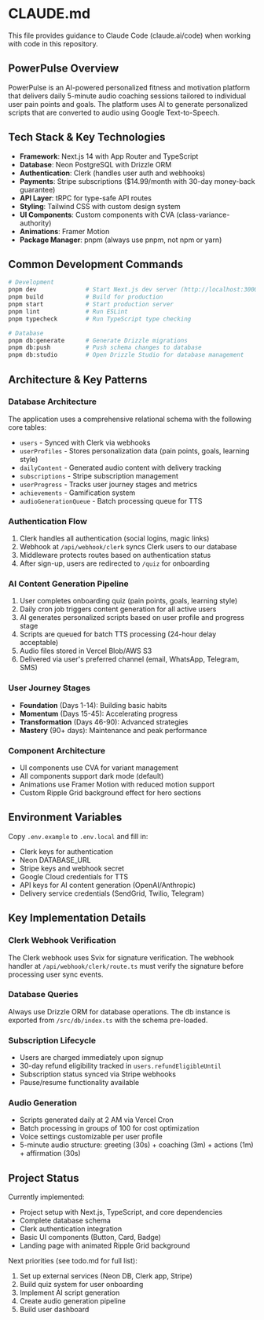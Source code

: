 # CLAUDE.md

This file provides guidance to Claude Code (claude.ai/code) when working with code in this repository.

## PowerPulse Overview

PowerPulse is an AI-powered personalized fitness and motivation platform that delivers daily 5-minute audio coaching sessions tailored to individual user pain points and goals. The platform uses AI to generate personalized scripts that are converted to audio using Google Text-to-Speech.

## Tech Stack & Key Technologies

- **Framework**: Next.js 14 with App Router and TypeScript
- **Database**: Neon PostgreSQL with Drizzle ORM
- **Authentication**: Clerk (handles user auth and webhooks)
- **Payments**: Stripe subscriptions ($14.99/month with 30-day money-back guarantee)
- **API Layer**: tRPC for type-safe API routes
- **Styling**: Tailwind CSS with custom design system
- **UI Components**: Custom components with CVA (class-variance-authority)
- **Animations**: Framer Motion
- **Package Manager**: pnpm (always use pnpm, not npm or yarn)

## Common Development Commands

```bash
# Development
pnpm dev              # Start Next.js dev server (http://localhost:3000)
pnpm build            # Build for production
pnpm start            # Start production server
pnpm lint             # Run ESLint
pnpm typecheck        # Run TypeScript type checking

# Database
pnpm db:generate      # Generate Drizzle migrations
pnpm db:push          # Push schema changes to database
pnpm db:studio        # Open Drizzle Studio for database management
```

## Architecture & Key Patterns

### Database Architecture
The application uses a comprehensive relational schema with the following core tables:
- `users` - Synced with Clerk via webhooks
- `userProfiles` - Stores personalization data (pain points, goals, learning style)
- `dailyContent` - Generated audio content with delivery tracking
- `subscriptions` - Stripe subscription management
- `userProgress` - Tracks user journey stages and metrics
- `achievements` - Gamification system
- `audioGenerationQueue` - Batch processing queue for TTS

### Authentication Flow
1. Clerk handles all authentication (social logins, magic links)
2. Webhook at `/api/webhook/clerk` syncs Clerk users to our database
3. Middleware protects routes based on authentication status
4. After sign-up, users are redirected to `/quiz` for onboarding

### AI Content Generation Pipeline
1. User completes onboarding quiz (pain points, goals, learning style)
2. Daily cron job triggers content generation for all active users
3. AI generates personalized scripts based on user profile and progress stage
4. Scripts are queued for batch TTS processing (24-hour delay acceptable)
5. Audio files stored in Vercel Blob/AWS S3
6. Delivered via user's preferred channel (email, WhatsApp, Telegram, SMS)

### User Journey Stages
- **Foundation** (Days 1-14): Building basic habits
- **Momentum** (Days 15-45): Accelerating progress
- **Transformation** (Days 46-90): Advanced strategies
- **Mastery** (90+ days): Maintenance and peak performance

### Component Architecture
- UI components use CVA for variant management
- All components support dark mode (default)
- Animations use Framer Motion with reduced motion support
- Custom Ripple Grid background effect for hero sections

## Environment Variables

Copy `.env.example` to `.env.local` and fill in:
- Clerk keys for authentication
- Neon DATABASE_URL
- Stripe keys and webhook secret
- Google Cloud credentials for TTS
- API keys for AI content generation (OpenAI/Anthropic)
- Delivery service credentials (SendGrid, Twilio, Telegram)

## Key Implementation Details

### Clerk Webhook Verification
The Clerk webhook uses Svix for signature verification. The webhook handler at `/api/webhook/clerk/route.ts` must verify the signature before processing user sync events.

### Database Queries
Always use Drizzle ORM for database operations. The db instance is exported from `/src/db/index.ts` with the schema pre-loaded.

### Subscription Lifecycle
- Users are charged immediately upon signup
- 30-day refund eligibility tracked in `users.refundEligibleUntil`
- Subscription status synced via Stripe webhooks
- Pause/resume functionality available

### Audio Generation
- Scripts generated daily at 2 AM via Vercel Cron
- Batch processing in groups of 100 for cost optimization
- Voice settings customizable per user profile
- 5-minute audio structure: greeting (30s) + coaching (3m) + actions (1m) + affirmation (30s)

## Project Status

Currently implemented:
- Project setup with Next.js, TypeScript, and core dependencies
- Complete database schema
- Clerk authentication integration
- Basic UI components (Button, Card, Badge)
- Landing page with animated Ripple Grid background

Next priorities (see todo.md for full list):
1. Set up external services (Neon DB, Clerk app, Stripe)
2. Build quiz system for user onboarding
3. Implement AI script generation
4. Create audio generation pipeline
5. Build user dashboard